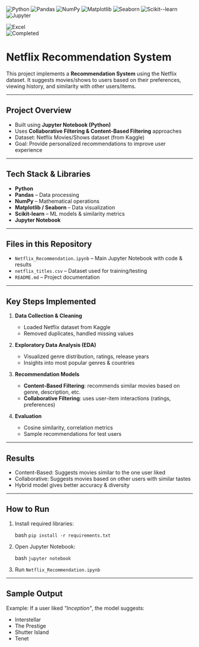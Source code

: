![Python](https://img.shields.io/badge/Tool-Python-blue) ![Pandas](https://img.shields.io/badge/Tool-Pandas-lightblue) ![NumPy](https://img.shields.io/badge/Tool-NumPy-orange) ![Matplotlib](https://img.shields.io/badge/Tool-Matplotlib-red) ![Seaborn](https://img.shields.io/badge/Tool-Seaborn-teal) ![Scikit--learn](https://img.shields.io/badge/Tool-Scikit--learn-yellow) ![Jupyter](https://img.shields.io/badge/Tool-Jupyter-orange) 

![Excel](https://img.shields.io/badge/Data-Excel-green)  
![Completed](https://img.shields.io/badge/Status-Completed-success)



#  Netflix Recommendation System

This project implements a **Recommendation System** using the Netflix dataset.
It suggests movies/shows to users based on their preferences, viewing history, and similarity with other users/items.

---

##  Project Overview

* Built using **Jupyter Notebook (Python)**
* Uses **Collaborative Filtering & Content-Based Filtering** approaches
* Dataset: Netflix Movies/Shows dataset (from Kaggle)
* Goal: Provide personalized recommendations to improve user experience

---

##  Tech Stack & Libraries

* **Python**
* **Pandas** – Data processing
* **NumPy** – Mathematical operations
* **Matplotlib / Seaborn** – Data visualization
* **Scikit-learn** – ML models & similarity metrics
* **Jupyter Notebook**

---

##  Files in this Repository

* `Netflix_Recommendation.ipynb` – Main Jupyter Notebook with code & results
* `netflix_titles.csv` – Dataset used for training/testing
* `README.md` – Project documentation

---

##  Key Steps Implemented

1. **Data Collection & Cleaning**

   * Loaded Netflix dataset from Kaggle
   * Removed duplicates, handled missing values

2. **Exploratory Data Analysis (EDA)**

   * Visualized genre distribution, ratings, release years
   * Insights into most popular genres & countries

3. **Recommendation Models**

   * **Content-Based Filtering**: recommends similar movies based on genre, description, etc.
   * **Collaborative Filtering**: uses user-item interactions (ratings, preferences)

4. **Evaluation**

   * Cosine similarity, correlation metrics
   * Sample recommendations for test users

---

##  Results

* Content-Based: Suggests movies similar to the one user liked
* Collaborative: Suggests movies based on other users with similar tastes
* Hybrid model gives better accuracy & diversity

---

##  How to Run

   
1. Install required libraries:

     bash
   `pip install -r requirements.txt`

2. Open Jupyter Notebook:

     bash
   `jupyter notebook`
   
3. Run `Netflix_Recommendation.ipynb`

---

##  Sample Output

Example: If a user liked *"Inception"*, the model suggests:

* Interstellar
* The Prestige
* Shutter Island
* Tenet

